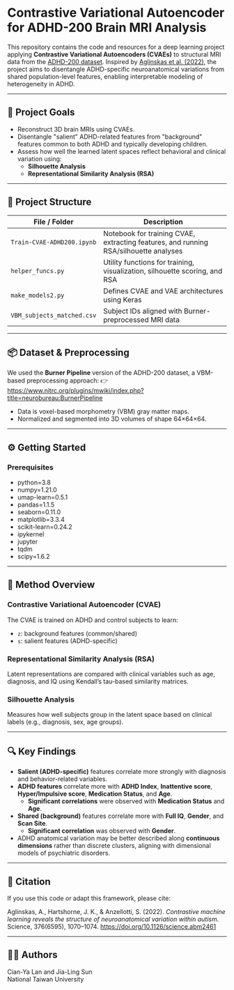 # Contrastive Variational Autoencoder for ADHD-200 Brain MRI Analysis

This repository contains the code and resources for a deep learning project applying **Contrastive Variational Autoencoders (CVAEs)** to structural MRI data from the [ADHD-200 dataset](http://fcon_1000.projects.nitrc.org/indi/adhd200/). Inspired by [Aglinskas et al. (2022)](https://doi.org/10.1126/science.abm2461), the project aims to disentangle ADHD-specific neuroanatomical variations from shared population-level features, enabling interpretable modeling of heterogeneity in ADHD.

---

## 🧠 Project Goals

- Reconstruct 3D brain MRIs using CVAEs.
- Disentangle "salient" ADHD-related features from "background" features common to both ADHD and typically developing children.
- Assess how well the learned latent spaces reflect behavioral and clinical variation using:
  - **Silhouette Analysis**
  - **Representational Similarity Analysis (RSA)**

---

## 📂 Project Structure

| File / Folder                      | Description |
|-----------------------------------|-------------|
| `Train-CVAE-ADHD200.ipynb`     | Notebook for training CVAE, extracting features, and running RSA/silhouette analyses |
| `helper_funcs.py`                 | Utility functions for training, visualization, silhouette scoring, and RSA |
| `make_models2.py`                 | Defines CVAE and VAE architectures using Keras |
| `VBM_subjects_matched.csv`        | Subject IDs aligned with Burner-preprocessed MRI data |

---

## 📦 Dataset & Preprocessing

We used the **Burner Pipeline** version of the ADHD-200 dataset, a VBM-based preprocessing approach:
👉 https://www.nitrc.org/plugins/mwiki/index.php?title=neurobureau:BurnerPipeline

- Data is voxel-based morphometry (VBM) gray matter maps.
- Normalized and segmented into 3D volumes of shape 64×64×64.

---

## ⚙️ Getting Started

### Prerequisites
- python=3.8
- numpy=1.21.0
- umap-learn=0.5.1
- pandas=1.1.5
- seaborn=0.11.0
- matplotlib=3.3.4
- scikit-learn=0.24.2
- ipykernel
- jupyter
- tqdm
- scipy=1.6.2

---

## 🧪 Method Overview

### Contrastive Variational Autoencoder (CVAE)
The CVAE is trained on ADHD and control subjects to learn:
- `z`: background features (common/shared)
- `s`: salient features (ADHD-specific)

### Representational Similarity Analysis (RSA)
Latent representations are compared with clinical variables such as age, diagnosis, and IQ using Kendall’s tau-based similarity matrices.

### Silhouette Analysis
Measures how well subjects group in the latent space based on clinical labels (e.g., diagnosis, sex, age groups).

---

## 🔍 Key Findings

- **Salient (ADHD-specific)** features correlate more strongly with diagnosis and behavior-related variables.
- **ADHD features** correlate more with **ADHD Index**, **Inattentive score**, **Hyper/Impulsive score**, **Medication Status**, and **Age**.
  - **Significant correlations** were observed with **Medication Status** and **Age**.
- **Shared (background)** features correlate more with **Full IQ**, **Gender**, and **Scan Site**.
  - **Significant correlation** was observed with **Gender**.
- ADHD anatomical variation may be better described along **continuous dimensions** rather than discrete clusters, aligning with dimensional models of psychiatric disorders.

---

## 📝 Citation

If you use this code or adapt this framework, please cite:

Aglinskas, A., Hartshorne, J. K., & Anzellotti, S. (2022). *Contrastive machine learning reveals the structure of neuroanatomical variation within autism*. Science, 376(6595), 1070–1074. https://doi.org/10.1126/science.abm2461

---

## 👩‍💻 Authors

Cian-Ya Lan and Jia-Ling Sun  
National Taiwan University
